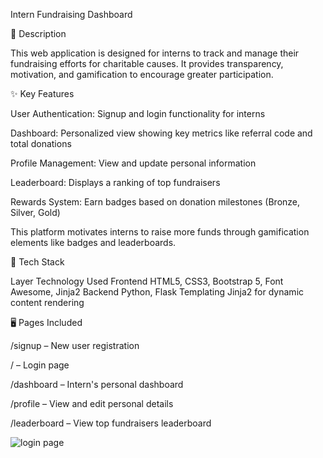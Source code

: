 Intern Fundraising Dashboard

📌 Description

This web application is designed for interns to track and manage their fundraising efforts for charitable causes. It provides transparency, motivation, and gamification to encourage greater participation.

✨ Key Features

User Authentication: Signup and login functionality for interns

Dashboard: Personalized view showing key metrics like referral code and total donations

Profile Management: View and update personal information

Leaderboard: Displays a ranking of top fundraisers

Rewards System: Earn badges based on donation milestones (Bronze, Silver, Gold)

This platform motivates interns to raise more funds through gamification elements like badges and leaderboards.

🧱 Tech Stack

Layer	Technology Used
Frontend	HTML5, CSS3, Bootstrap 5, Font Awesome, Jinja2
Backend	Python, Flask
Templating	Jinja2 for dynamic content rendering

🖥️ Pages Included

/signup – New user registration

/ – Login page

/dashboard – Intern's personal dashboard

/profile – View and edit personal details

/leaderboard – View top fundraisers leaderboard

![login page](https://github.com/user-attachments/assets/c6eccab6-6635-4208-9e57-d0cd4648ea16)



